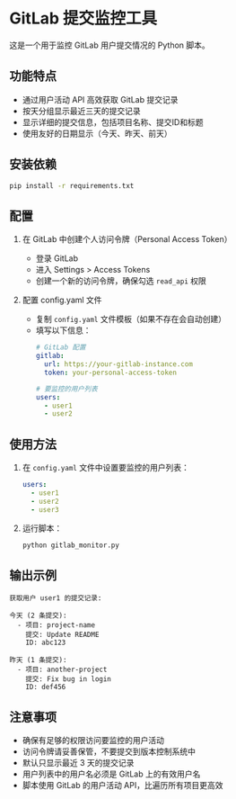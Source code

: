 # GitLab 提交监控工具

这是一个用于监控 GitLab 用户提交情况的 Python 脚本。

## 功能特点

- 通过用户活动 API 高效获取 GitLab 提交记录
- 按天分组显示最近三天的提交记录
- 显示详细的提交信息，包括项目名称、提交ID和标题
- 使用友好的日期显示（今天、昨天、前天）

## 安装依赖

```bash
pip install -r requirements.txt
```

## 配置

1. 在 GitLab 中创建个人访问令牌（Personal Access Token）
   - 登录 GitLab
   - 进入 Settings > Access Tokens
   - 创建一个新的访问令牌，确保勾选 `read_api` 权限

2. 配置 config.yaml 文件
   - 复制 `config.yaml` 文件模板（如果不存在会自动创建）
   - 填写以下信息：
     ```yaml
     # GitLab 配置
     gitlab:
       url: https://your-gitlab-instance.com
       token: your-personal-access-token

     # 要监控的用户列表
     users:
       - user1
       - user2
     ```

## 使用方法

1. 在 `config.yaml` 文件中设置要监控的用户列表：
   ```yaml
   users:
     - user1
     - user2
     - user3
   ```

2. 运行脚本：
   ```bash
   python gitlab_monitor.py
   ```

## 输出示例

```
获取用户 user1 的提交记录:

今天 (2 条提交):
  - 项目: project-name
    提交: Update README
    ID: abc123

昨天 (1 条提交):
  - 项目: another-project
    提交: Fix bug in login
    ID: def456
```

## 注意事项

- 确保有足够的权限访问要监控的用户活动
- 访问令牌请妥善保管，不要提交到版本控制系统中
- 默认只显示最近 3 天的提交记录
- 用户列表中的用户名必须是 GitLab 上的有效用户名
- 脚本使用 GitLab 的用户活动 API，比遍历所有项目更高效 